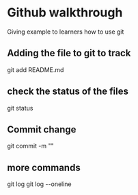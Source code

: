 # Github walkthrough

Giving example to learners how to use git

## Adding the file to git to track
git add README.md

## check the status of the files
git status

## Commit change
git commit -m ""

## more commands
git log
git log --oneline